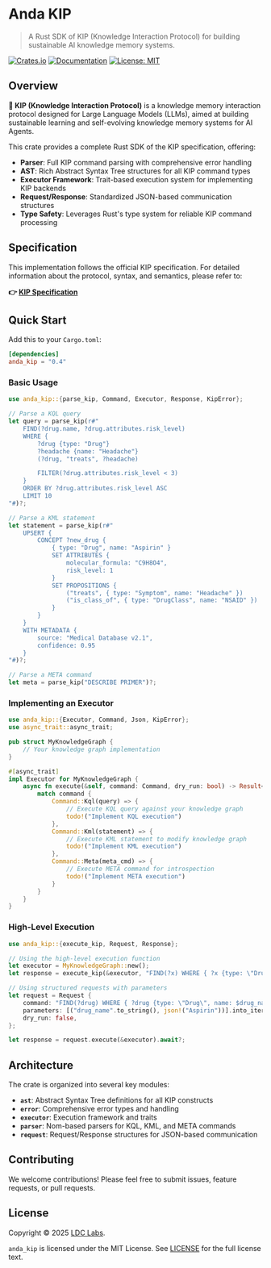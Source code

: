 # Anda KIP

> A Rust SDK of KIP (Knowledge Interaction Protocol) for building sustainable AI knowledge memory systems.

[![Crates.io](https://img.shields.io/crates/v/anda_kip.svg)](https://crates.io/crates/anda_kip)
[![Documentation](https://docs.rs/anda_kip/badge.svg)](https://docs.rs/anda_kip)
[![License: MIT](https://img.shields.io/badge/License-MIT-yellow.svg)](../../LICENSE)

## Overview

**🧬 KIP (Knowledge Interaction Protocol)** is a knowledge memory interaction protocol designed for Large Language Models (LLMs), aimed at building sustainable learning and self-evolving knowledge memory systems for AI Agents.

This crate provides a complete Rust SDK of the KIP specification, offering:

- **Parser**: Full KIP command parsing with comprehensive error handling
- **AST**: Rich Abstract Syntax Tree structures for all KIP command types
- **Executor Framework**: Trait-based execution system for implementing KIP backends
- **Request/Response**: Standardized JSON-based communication structures
- **Type Safety**: Leverages Rust's type system for reliable KIP command processing

## Specification

This implementation follows the official KIP specification. For detailed information about the protocol, syntax, and semantics, please refer to:

**👉 [KIP Specification](https://github.com/ldclabs/KIP)**

## Quick Start

Add this to your `Cargo.toml`:

```toml
[dependencies]
anda_kip = "0.4"
```

### Basic Usage

```rust
use anda_kip::{parse_kip, Command, Executor, Response, KipError};

// Parse a KQL query
let query = parse_kip(r#"
    FIND(?drug.name, ?drug.attributes.risk_level)
    WHERE {
        ?drug {type: "Drug"}
        ?headache {name: "Headache"}
        (?drug, "treats", ?headache)

        FILTER(?drug.attributes.risk_level < 3)
    }
    ORDER BY ?drug.attributes.risk_level ASC
    LIMIT 10
"#)?;

// Parse a KML statement
let statement = parse_kip(r#"
    UPSERT {
        CONCEPT ?new_drug {
            { type: "Drug", name: "Aspirin" }
            SET ATTRIBUTES {
                molecular_formula: "C9H8O4",
                risk_level: 1
            }
            SET PROPOSITIONS {
                ("treats", { type: "Symptom", name: "Headache" })
                ("is_class_of", { type: "DrugClass", name: "NSAID" })
            }
        }
    }
    WITH METADATA {
        source: "Medical Database v2.1",
        confidence: 0.95
    }
"#)?;

// Parse a META command
let meta = parse_kip("DESCRIBE PRIMER")?;
```

### Implementing an Executor

```rust
use anda_kip::{Executor, Command, Json, KipError};
use async_trait::async_trait;

pub struct MyKnowledgeGraph {
    // Your knowledge graph implementation
}

#[async_trait]
impl Executor for MyKnowledgeGraph {
    async fn execute(&self, command: Command, dry_run: bool) -> Result<Json, KipError> {
        match command {
            Command::Kql(query) => {
                // Execute KQL query against your knowledge graph
                todo!("Implement KQL execution")
            },
            Command::Kml(statement) => {
                // Execute KML statement to modify knowledge graph
                todo!("Implement KML execution")
            },
            Command::Meta(meta_cmd) => {
                // Execute META command for introspection
                todo!("Implement META execution")
            }
        }
    }
}
```

### High-Level Execution

```rust
use anda_kip::{execute_kip, Request, Response};

// Using the high-level execution function
let executor = MyKnowledgeGraph::new();
let response = execute_kip(&executor, "FIND(?x) WHERE { ?x {type: \"Drug\"} }").await?;

// Using structured requests with parameters
let request = Request {
    command: "FIND(?drug) WHERE { ?drug {type: \"Drug\", name: $drug_name} }".to_string(),
    parameters: [("drug_name".to_string(), json!("Aspirin"))].into_iter().collect(),
    dry_run: false,
};

let response = request.execute(&executor).await?;
```

## Architecture

The crate is organized into several key modules:

- **`ast`**: Abstract Syntax Tree definitions for all KIP constructs
- **`error`**: Comprehensive error types and handling
- **`executor`**: Execution framework and traits
- **`parser`**: Nom-based parsers for KQL, KML, and META commands
- **`request`**: Request/Response structures for JSON-based communication

## Contributing

We welcome contributions! Please feel free to submit issues, feature requests, or pull requests.

## License

Copyright © 2025 [LDC Labs](https://github.com/ldclabs).

`anda_kip` is licensed under the MIT License. See [LICENSE](../../LICENSE) for the full license text.
